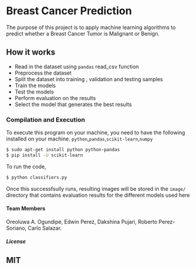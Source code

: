# Breast Cancer Prediction
The purpose of this project is to apply machine learning algorithms to predict whether a Breast Cancer Tumor is Malignant or Benign.

## How it works
  - Read in the dataset using `pandas` read_csv function
  - Preprocess the dataset
  - Split the dataset into training , validation and testing samples
  - Train the models 
  - Test the models
  - Perform evaluation on the results
  - Select the model that generates the best results

### Compilation and Execution

To execute this program on your machine, you need to have the following installed on your machine.
`python`,`pandas`,`scikit-learn`,`numpy`
```sh
$ sudo apt-get install python python-pandas 
$ pip install -U scikit-learn
```

To run the code,

```sh
$ python classifiers.py
```
Once this successfsully runs, resulting images will be stored in the `image/` directory that contains evaluation results for the different models used here

#### Team Members
Oreoluwa A. Ogundipe, Edwin Perez, Dakshina Pujari, Roberto Perez-Soriano, Carlo Salazar. 

##### License
MIT
----


[//]: # (These are reference links used in the body of this note and get stripped out when the markdown processor does its job. There is no need to format nicely because it shouldn't be seen. Thanks SO - http://stackoverflow.com/questions/4823468/store-comments-in-markdown-syntax)


   [dill]: <https://github.com/joemccann/dillinger>
   [git-repo-url]: <https://github.com/joemccann/dillinger.git>
   [john gruber]: <http://daringfireball.net>
   [df1]: <http://daringfireball.net/projects/markdown/>
   [markdown-it]: <https://github.com/markdown-it/markdown-it>
   [Ace Editor]: <http://ace.ajax.org>
   [node.js]: <http://nodejs.org>
   [Twitter Bootstrap]: <http://twitter.github.com/bootstrap/>
   [jQuery]: <http://jquery.com>
   [@tjholowaychuk]: <http://twitter.com/tjholowaychuk>
   [express]: <http://expressjs.com>
   [AngularJS]: <http://angularjs.org>
   [Gulp]: <http://gulpjs.com>

   [PlDb]: <https://github.com/joemccann/dillinger/tree/master/plugins/dropbox/README.md>
   [PlGh]: <https://github.com/joemccann/dillinger/tree/master/plugins/github/README.md>
   [PlGd]: <https://github.com/joemccann/dillinger/tree/master/plugins/googledrive/README.md>
   [PlOd]: <https://github.com/joemccann/dillinger/tree/master/plugins/onedrive/README.md>
   [PlMe]: <https://github.com/joemccann/dillinger/tree/master/plugins/medium/README.md>
   [PlGa]: <https://github.com/RahulHP/dillinger/blob/master/plugins/googleanalytics/README.md>
